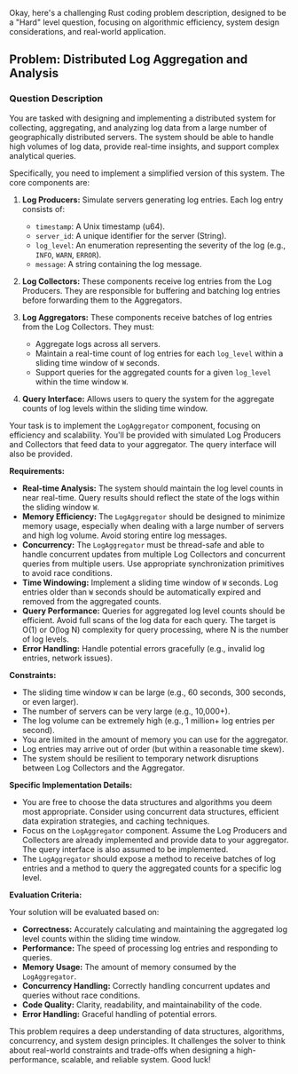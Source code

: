 Okay, here's a challenging Rust coding problem description, designed to be a "Hard" level question, focusing on algorithmic efficiency, system design considerations, and real-world application.

## Problem: Distributed Log Aggregation and Analysis

### Question Description

You are tasked with designing and implementing a distributed system for collecting, aggregating, and analyzing log data from a large number of geographically distributed servers.  The system should be able to handle high volumes of log data, provide real-time insights, and support complex analytical queries.

Specifically, you need to implement a simplified version of this system.  The core components are:

1.  **Log Producers:** Simulate servers generating log entries. Each log entry consists of:
    *   `timestamp`: A Unix timestamp (u64).
    *   `server_id`: A unique identifier for the server (String).
    *   `log_level`: An enumeration representing the severity of the log (e.g., `INFO`, `WARN`, `ERROR`).
    *   `message`: A string containing the log message.

2.  **Log Collectors:**  These components receive log entries from the Log Producers.  They are responsible for buffering and batching log entries before forwarding them to the Aggregators.

3.  **Log Aggregators:** These components receive batches of log entries from the Log Collectors. They must:
    *   Aggregate logs across all servers.
    *   Maintain a real-time count of log entries for each `log_level` within a sliding time window of `W` seconds.
    *   Support queries for the aggregated counts for a given `log_level` within the time window `W`.

4.  **Query Interface:** Allows users to query the system for the aggregate counts of log levels within the sliding time window.

Your task is to implement the `LogAggregator` component, focusing on efficiency and scalability.  You'll be provided with simulated Log Producers and Collectors that feed data to your aggregator.  The query interface will also be provided.

**Requirements:**

*   **Real-time Analysis:** The system should maintain the log level counts in near real-time.  Query results should reflect the state of the logs within the sliding window `W`.
*   **Memory Efficiency:** The `LogAggregator` should be designed to minimize memory usage, especially when dealing with a large number of servers and high log volume. Avoid storing entire log messages.
*   **Concurrency:** The `LogAggregator` must be thread-safe and able to handle concurrent updates from multiple Log Collectors and concurrent queries from multiple users. Use appropriate synchronization primitives to avoid race conditions.
*   **Time Windowing:** Implement a sliding time window of `W` seconds.  Log entries older than `W` seconds should be automatically expired and removed from the aggregated counts.
*   **Query Performance:** Queries for aggregated log level counts should be efficient.  Avoid full scans of the log data for each query. The target is O(1) or O(log N) complexity for query processing, where N is the number of log levels.
*   **Error Handling:** Handle potential errors gracefully (e.g., invalid log entries, network issues).

**Constraints:**

*   The sliding time window `W` can be large (e.g., 60 seconds, 300 seconds, or even larger).
*   The number of servers can be very large (e.g., 10,000+).
*   The log volume can be extremely high (e.g., 1 million+ log entries per second).
*   You are limited in the amount of memory you can use for the aggregator.
*   Log entries may arrive out of order (but within a reasonable time skew).
*   The system should be resilient to temporary network disruptions between Log Collectors and the Aggregator.

**Specific Implementation Details:**

*   You are free to choose the data structures and algorithms you deem most appropriate. Consider using concurrent data structures, efficient data expiration strategies, and caching techniques.
*   Focus on the `LogAggregator` component. Assume the Log Producers and Collectors are already implemented and provide data to your aggregator.  The query interface is also assumed to be implemented.
*   The `LogAggregator` should expose a method to receive batches of log entries and a method to query the aggregated counts for a specific log level.

**Evaluation Criteria:**

Your solution will be evaluated based on:

*   **Correctness:**  Accurately calculating and maintaining the aggregated log level counts within the sliding time window.
*   **Performance:**  The speed of processing log entries and responding to queries.
*   **Memory Usage:**  The amount of memory consumed by the `LogAggregator`.
*   **Concurrency Handling:**  Correctly handling concurrent updates and queries without race conditions.
*   **Code Quality:**  Clarity, readability, and maintainability of the code.
*   **Error Handling:**  Graceful handling of potential errors.

This problem requires a deep understanding of data structures, algorithms, concurrency, and system design principles.  It challenges the solver to think about real-world constraints and trade-offs when designing a high-performance, scalable, and reliable system.  Good luck!
